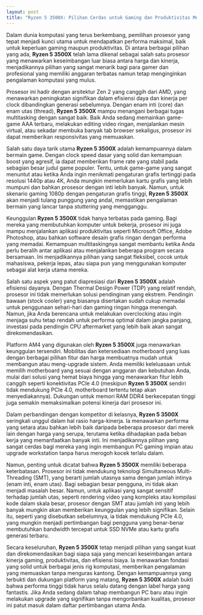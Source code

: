 ```yaml
---
layout: post
title: "Ryzen 5 3500X: Pilihan Cerdas untuk Gaming dan Produktivitas Menengah"
---
```


Dalam dunia komputasi yang terus berkembang, pemilihan prosesor yang tepat menjadi kunci utama untuk mendapatkan performa maksimal, baik untuk keperluan gaming maupun produktivitas. Di antara berbagai pilihan yang ada, **Ryzen 5 3500X** telah lama dikenal sebagai salah satu prosesor yang menawarkan keseimbangan luar biasa antara harga dan kinerja, menjadikannya pilihan yang sangat menarik bagi para gamer dan profesional yang memiliki anggaran terbatas namun tetap menginginkan pengalaman komputasi yang mulus.

Prosesor ini hadir dengan arsitektur Zen 2 yang canggih dari AMD, yang menawarkan peningkatan signifikan dalam efisiensi daya dan kinerja per clock dibandingkan generasi sebelumnya. Dengan enam inti (core) dan enam utas (thread), **Ryzen 5 3500X** mampu menangani berbagai tugas multitasking dengan sangat baik. Baik Anda sedang memainkan game-game AAA terbaru, melakukan editing video ringan, menjalankan mesin virtual, atau sekadar membuka banyak tab browser sekaligus, prosesor ini dapat memberikan responsivitas yang memuaskan.

Salah satu daya tarik utama **Ryzen 5 3500X** adalah kemampuannya dalam bermain game. Dengan clock speed dasar yang solid dan kemampuan boost yang agresif, ia dapat memberikan frame rate yang stabil pada sebagian besar judul game populer. Tentu, untuk game-game yang sangat menuntut atau ketika Anda ingin menikmati pengaturan grafis tertinggi pada resolusi 1440p atau 4K, Anda mungkin memerlukan kartu grafis yang lebih mumpuni dan bahkan prosesor dengan inti lebih banyak. Namun, untuk skenario gaming 1080p dengan pengaturan grafis tinggi, **Ryzen 5 3500X** akan menjadi tulang punggung yang andal, memastikan pengalaman bermain yang lancar tanpa *stuttering* yang mengganggu.

Keunggulan **Ryzen 5 3500X** tidak hanya terbatas pada gaming. Bagi mereka yang membutuhkan komputer untuk bekerja, prosesor ini juga mampu menjalankan aplikasi produktivitas seperti Microsoft Office, Adobe Photoshop, atau bahkan software desain grafis ringan dengan performa yang memadai. Kemampuan multitaskingnya sangat membantu ketika Anda perlu beralih antar aplikasi atau menjalankan beberapa program secara bersamaan. Ini menjadikannya pilihan yang sangat fleksibel, cocok untuk mahasiswa, pekerja lepas, atau siapa pun yang menggunakan komputer sebagai alat kerja utama mereka.

Salah satu aspek yang patut diapresiasi dari **Ryzen 5 3500X** adalah efisiensi dayanya. Dengan Thermal Design Power (TDP) yang relatif rendah, prosesor ini tidak memerlukan solusi pendinginan yang ekstrem. Pendingin bawaan (stock cooler) yang biasanya disertakan sudah cukup memadai untuk penggunaan sehari-hari dan gaming ringan hingga menengah. Namun, jika Anda berencana untuk melakukan overclocking atau ingin menjaga suhu tetap rendah untuk performa optimal dalam jangka panjang, investasi pada pendingin CPU aftermarket yang lebih baik akan sangat direkomendasikan.

Platform AM4 yang digunakan oleh **Ryzen 5 3500X** juga menawarkan keunggulan tersendiri. Mobilitas dan ketersediaan motherboard yang luas dengan berbagai pilihan fitur dan harga membuatnya mudah untuk membangun atau meng-upgrade sistem. Anda memiliki keleluasaan untuk memilih motherboard yang sesuai dengan anggaran dan kebutuhan Anda, mulai dari solusi yang hemat biaya hingga yang menawarkan fitur lebih canggih seperti konektivitas PCIe 4.0 (meskipun **Ryzen 5 3500X** sendiri tidak mendukung PCIe 4.0, motherboard tertentu tetap akan menyediakannya). Dukungan untuk memori RAM DDR4 berkecepatan tinggi juga semakin memaksimalkan potensi kinerja dari prosesor ini.

Dalam perbandingan dengan kompetitor di kelasnya, **Ryzen 5 3500X** seringkali unggul dalam hal rasio harga-kinerja. Ia menawarkan performa yang setara atau bahkan lebih baik daripada beberapa prosesor dari merek lain dengan harga yang serupa, terutama ketika dihadapkan pada beban kerja yang memanfaatkan banyak inti. Ini menjadikannya pilihan yang sangat cerdas bagi mereka yang ingin membangun PC gaming impian atau upgrade workstation tanpa harus merogoh kocek terlalu dalam.

Namun, penting untuk dicatat bahwa **Ryzen 5 3500X** memiliki beberapa keterbatasan. Prosesor ini tidak mendukung teknologi Simultaneous Multi-Threading (SMT), yang berarti jumlah utasnya sama dengan jumlah intinya (enam inti, enam utas). Bagi sebagian besar pengguna, ini tidak akan menjadi masalah besar. Namun, untuk aplikasi yang sangat sensitif terhadap jumlah utas, seperti rendering video yang kompleks atau kompilasi kode dalam skala besar, prosesor dengan SMT atau jumlah inti yang lebih banyak mungkin akan memberikan keunggulan yang lebih signifikan. Selain itu, seperti yang disebutkan sebelumnya, ia tidak mendukung PCIe 4.0, yang mungkin menjadi pertimbangan bagi pengguna yang benar-benar membutuhkan bandwidth tercepat untuk SSD NVMe atau kartu grafis generasi terbaru.

Secara keseluruhan, **Ryzen 5 3500X** tetap menjadi pilihan yang sangat kuat dan direkomendasikan bagi siapa saja yang mencari keseimbangan antara kinerja gaming, produktivitas, dan efisiensi biaya. Ia menawarkan fondasi yang solid untuk berbagai jenis rig komputasi, memberikan pengalaman yang memuaskan tanpa menguras kantong. Dengan kemampuannya yang terbukti dan dukungan platform yang matang, **Ryzen 5 3500X** adalah bukti bahwa performa tinggi tidak harus selalu datang dengan label harga yang fantastis. Jika Anda sedang dalam tahap membangun PC baru atau ingin melakukan upgrade yang signifikan tanpa mengorbankan kualitas, prosesor ini patut masuk dalam daftar pertimbangan utama Anda.
